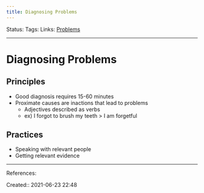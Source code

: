 ```yaml
---
title: Diagnosing Problems
---
```

Status:
Tags: 
Links: [Problems](out/problems.md)
___
# Diagnosing Problems
## Principles
- Good diagnosis requires 15-60 minutes
- Proximate causes are inactions that lead to problems
	- Adjectives described as verbs
	- ex) I forgot to brush my teeth > I am forgetful
## Practices
- Speaking with relevant people
- Getting relevant evidence
___
References:

Created:: 2021-06-23 22:48